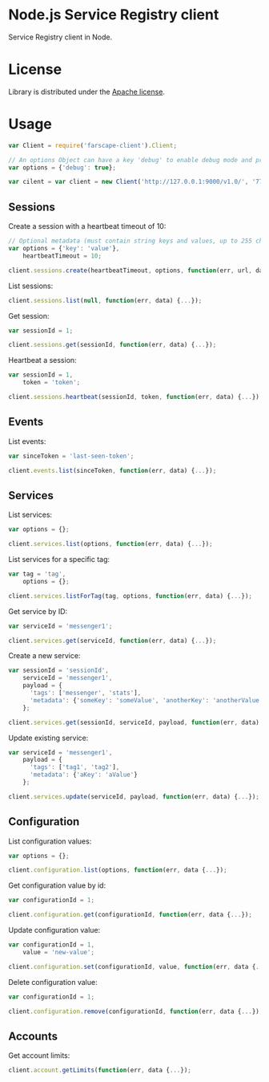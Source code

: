 # Node.js Service Registry client

Service Registry client in Node.

# License

Library is distributed under the [Apache license](http://www.apache.org/licenses/LICENSE-2.0.html).

# Usage

```Javascript
var Client = require('farscape-client').Client;

// An options Object can have a key 'debug' to enable debug mode and print log messages:
var options = {'debug': true};

var cilent = var client = new Client('http://127.0.0.1:9000/v1.0/', '7777', 'dev', options);
```

## Sessions

Create a session with a heartbeat timeout of 10:

```Javascript
// Optional metadata (must contain string keys and values, up to 255 chars)
var options = {'key': 'value'},
    heartbeatTimeout = 10;

client.sessions.create(heartbeatTimeout, options, function(err, url, data) {...});
```

List sessions:

```Javascript
client.sessions.list(null, function(err, data) {...});
```

Get session:

```Javascript
var sessionId = 1;

client.sessions.get(sessionId, function(err, data) {...});
```

Heartbeat a session:

```Javascript
var sessionId = 1,
    token = 'token';

client.sessions.heartbeat(sessionId, token, function(err, data) {...});
```

## Events

List events:

```Javascript
var sinceToken = 'last-seen-token';

client.events.list(sinceToken, function(err, data) {...});
```

## Services

List services:

```Javascript
var options = {};

client.services.list(options, function(err, data) {...});
```

List services for a specific tag:

```Javascript
var tag = 'tag',
    options = {};

client.services.listForTag(tag, options, function(err, data) {...});
```

Get service by ID:

```Javascript
var serviceId = 'messenger1';

client.services.get(serviceId, function(err, data) {...});
```

Create a new service:

```Javascript
var sessionId = 'sessionId',
    serviceId = 'messenger1',
    payload = {
      'tags': ['messenger', 'stats'],
      'metadata': {'someKey': 'someValue', 'anotherKey': 'anotherValue'}
    };

client.services.get(sessionId, serviceId, payload, function(err, data) {...});
```

Update existing service:

```Javascript
var serviceId = 'messenger1',
    payload = {
      'tags': ['tag1', 'tag2'],
      'metadata': {'aKey': 'aValue'}
    };

client.services.update(serviceId, payload, function(err, data) {...});
```

## Configuration

List configuration values:

```Javascript
var options = {};

client.configuration.list(options, function(err, data {...});
```

Get configuration value by id:

```Javascript
var configurationId = 1;

client.configuration.get(configurationId, function(err, data {...});
```

Update configuration value:

```Javascript
var configurationId = 1,
    value = 'new-value';

client.configuration.set(configurationId, value, function(err, data {...});
```

Delete configuration value:

```Javascript
var configurationId = 1;

client.configuration.remove(configurationId, function(err, data {...});
```

## Accounts

Get account limits:

```Javascript
client.account.getLimits(function(err, data {...});
```
